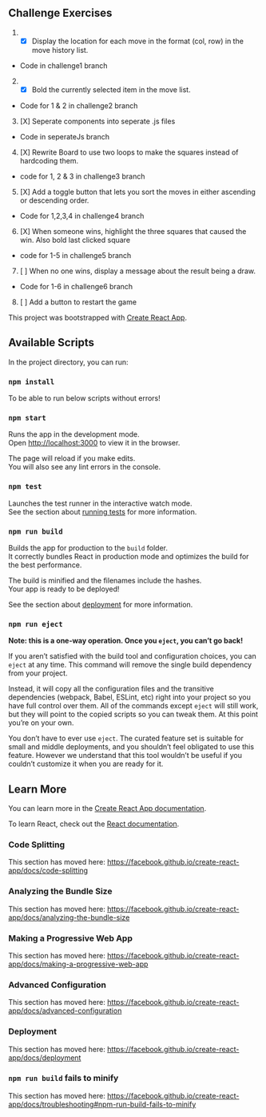 
## Challenge Exercises

1.  -[X] Display the location for each move in the format (col, row) in the move history list.
* Code in challenge1 branch
2.  -[X] Bold the currently selected item in the move list.
* Code for 1 & 2 in challenge2 branch
3.  [X] Seperate components into seperate .js files
* Code in seperateJs branch
4.  [X] Rewrite Board to use two loops to make the squares instead of hardcoding them.
* code for 1, 2 & 3 in challenge3 branch
5.  [X] Add a toggle button that lets you sort the moves in either ascending or descending order.
* Code for 1,2,3,4 in challenge4 branch
6.  [X] When someone wins, highlight the three squares that caused the win. Also bold last clicked square
* code for 1-5 in challenge5 branch
7.  [ ] When no one wins, display a message about the result being a draw.
* Code for 1-6 in challenge6 branch
8.  [ ] Add a button to restart the game


This project was bootstrapped with [Create React App](https://github.com/facebook/create-react-app).

## Available Scripts

In the project directory, you can run:

### `npm install`

To be able to run below scripts without errors!

### `npm start`

Runs the app in the development mode.<br />
Open [http://localhost:3000](http://localhost:3000) to view it in the browser.

The page will reload if you make edits.<br />
You will also see any lint errors in the console.

### `npm test`

Launches the test runner in the interactive watch mode.<br />
See the section about [running tests](https://facebook.github.io/create-react-app/docs/running-tests) for more information.

### `npm run build`

Builds the app for production to the `build` folder.<br />
It correctly bundles React in production mode and optimizes the build for the best performance.

The build is minified and the filenames include the hashes.<br />
Your app is ready to be deployed!

See the section about [deployment](https://facebook.github.io/create-react-app/docs/deployment) for more information.

### `npm run eject`

**Note: this is a one-way operation. Once you `eject`, you can’t go back!**

If you aren’t satisfied with the build tool and configuration choices, you can `eject` at any time. This command will remove the single build dependency from your project.

Instead, it will copy all the configuration files and the transitive dependencies (webpack, Babel, ESLint, etc) right into your project so you have full control over them. All of the commands except `eject` will still work, but they will point to the copied scripts so you can tweak them. At this point you’re on your own.

You don’t have to ever use `eject`. The curated feature set is suitable for small and middle deployments, and you shouldn’t feel obligated to use this feature. However we understand that this tool wouldn’t be useful if you couldn’t customize it when you are ready for it.

## Learn More

You can learn more in the [Create React App documentation](https://facebook.github.io/create-react-app/docs/getting-started).

To learn React, check out the [React documentation](https://reactjs.org/).

### Code Splitting

This section has moved here: https://facebook.github.io/create-react-app/docs/code-splitting

### Analyzing the Bundle Size

This section has moved here: https://facebook.github.io/create-react-app/docs/analyzing-the-bundle-size

### Making a Progressive Web App

This section has moved here: https://facebook.github.io/create-react-app/docs/making-a-progressive-web-app

### Advanced Configuration

This section has moved here: https://facebook.github.io/create-react-app/docs/advanced-configuration

### Deployment

This section has moved here: https://facebook.github.io/create-react-app/docs/deployment

### `npm run build` fails to minify

This section has moved here: https://facebook.github.io/create-react-app/docs/troubleshooting#npm-run-build-fails-to-minify
